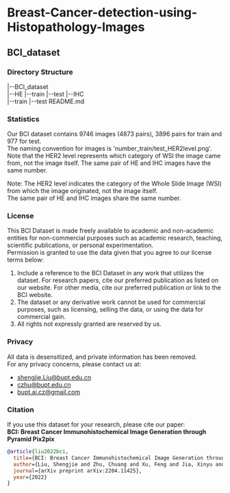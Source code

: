 # Breast-Cancer-detection-using-Histopathology-Images
## BCI_dataset

### Directory Structure

|--BCI_dataset  
	|--HE
	       |--train
	       |--test
	|--IHC  
	       |--train
	       |--test
	README.md

### Statistics

Our BCI dataset contains 9746 images (4873 pairs), 3896 pairs for train and 977 for test.  
The naming convention for images is 'number_train/test_HER2level.png'. Note that the HER2 level represents which category of WSI the image came from, not the image itself.
The same pair of HE and IHC images have the same number.  

Note: The HER2 level indicates the category of the Whole Slide Image (WSI) from which the image originated, not the image itself.  
The same pair of HE and IHC images share the same number.  

### License  

This BCI Dataset is made freely available to academic and non-academic entities for non-commercial purposes such as academic research, teaching, scientific publications, or personal experimentation.  
Permission is granted to use the data given that you agree to our license terms below:  

1. Include a reference to the BCI Dataset in any work that utilizes the dataset. For research papers, cite our preferred publication as listed on our website. For other media, cite our preferred publication or link to the BCI website.  
2. The dataset or any derivative work cannot be used for commercial purposes, such as licensing, selling the data, or using the data for commercial gain.  
3. All rights not expressly granted are reserved by us.  

### Privacy  

All data is desensitized, and private information has been removed.  
For any privacy concerns, please contact us at:  
- shengjie.Liu@bupt.edu.cn  
- czhu@bupt.edu.cn  
- bupt.ai.cz@gmail.com  

### Citation  

If you use this dataset for your research, please cite our paper:  
**BCI: Breast Cancer Immunohistochemical Image Generation through Pyramid Pix2pix**  

```bibtex
@article{liu2022bci,
  title={BCI: Breast Cancer Immunohistochemical Image Generation through Pyramid Pix2pix},
  author={Liu, Shengjie and Zhu, Chuang and Xu, Feng and Jia, Xinyu and Shi, Zhongyue and Jin, Mulan},
  journal={arXiv preprint arXiv:2204.11425},
  year={2022}
}
